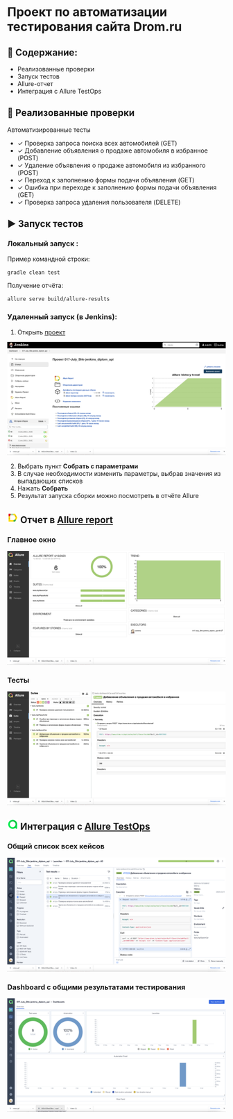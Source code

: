 # Проект по автоматизации тестирования сайта Drom.ru
## :receipt: Содержание:

- Реализованные проверки
- Запуск тестов
- Allure-отчет
- Интеграция с Allure TestOps

## :mag_right: Реализованные проверки

Автоматизированные тесты
- ✓ Проверка запроса поиска всех автомобилей (GET)
- ✓ Добавление объявления о продаже автомобиля в избранное (POST)
- ✓ Удаление объявления о продаже автомобиля из избранного (POST)
- ✓ Переход к заполнению формы подачи объявления (GET)
- ✓ Ошибка при переходе к заполнению формы подачи объявления (GET)
- ✓ Проверка запроса удаления пользователя (DELETE)

## :arrow_forward: Запуск тестов

###  Локальный запуск :
Пример командной строки:
```bash
gradle clean test
```
Получение отчёта:
```bash
allure serve build/allure-results
```

###  Удаленный запуск (в Jenkins):
1. Открыть <a target="_blank" href="https://jenkins.autotests.cloud/job/017-July_Shk-jenkins_diplom_api/">проект</a>

![This is an image](/images/screens/jenkins.png)

2. Выбрать пункт **Собрать с параметрами**
3. В случае необходимости изменить параметры, выбрав значения из выпадающих списков
4. Нажать **Собрать**
5. Результат запуска сборки можно посмотреть в отчёте Allure

## <img src="images/logo/Allure.svg" width="25" height="25"  alt="Allure"/></a> Отчет в <a target="_blank" href="https://jenkins.autotests.cloud/job/017-July_Shk-jenkins_diplom_api/3/allure/">Allure report</a>

###  Главное окно

<p align="center">
<img title="Allure Overview Dashboard" src="images/screens/allure.png">
</p>

###  Тесты

<p align="center">
<img title="Allure Tests" src="images/screens/allure2.png">
</p>


## <img src="images/logo/Allure_TO.svg" width="25" height="25"  alt="Allure"/></a> Интеграция с <a target="_blank" href="https://allure.autotests.cloud/launch/22201">Allure TestOps</a>
### Общий список всех кейсов
<p align="center">
<img title="Allure Graphics" src="images/screens/testops_tests.png">
</p>

### Dashboard с общими результатами тестирования
<p align="center">
<img title="Allure Graphics" src="images/screens/testops_dashboard.png">
</p>

